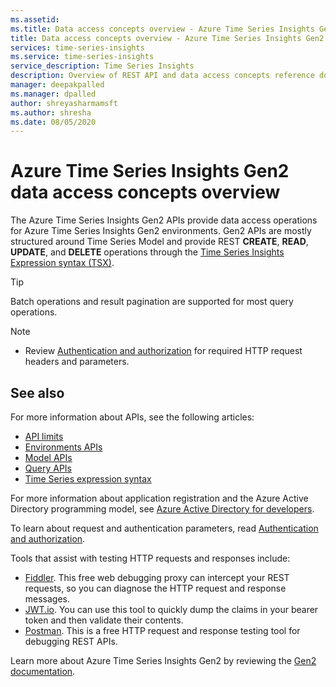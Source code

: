 ```yaml
---
ms.assetid:
ms.title: Data access concepts overview - Azure Time Series Insights Gen2 | Microsoft Docs
title: Data access concepts overview - Azure Time Series Insights Gen2 | Microsoft Docs
services: time-series-insights
ms.service: time-series-insights
service_description: Time Series Insights
description: Overview of REST API and data access concepts reference documentation for Azure Time Series Insights Gen2.
manager: deepakpalled
ms.manager: dpalled
author: shreyasharmamsft
ms.author: shresha
ms.date: 08/05/2020
---
```


# Azure Time Series Insights Gen2 data access concepts overview

The Azure Time Series Insights Gen2 APIs provide data access operations for Azure Time Series Insights Gen2 environments. Gen2 APIs are mostly structured around Time Series Model and provide REST **CREATE**, **READ**, **UPDATE**, and **DELETE** operations through the [Time Series Insights Expression syntax (TSX)](reference-time-series-expression-and-syntax.md).

> [!TIP]
> Batch operations and result pagination are supported for most query operations.

> [!NOTE]
>
> * Review [Authentication and authorization](https://docs.microsoft.com/azure/time-series-insights/time-series-insights-authentication-and-authorization) for required HTTP request headers and parameters.

## See also

For more information about APIs, see the following articles:

* [API limits](reference-api-limits.md)
* [Environments APIs](reference-environments-apis.md)
* [Model APIs](reference-model-apis.md)
* [Query APIs](reference-query-apis.md)
* [Time Series expression syntax](reference-time-series-expression-syntax.md)

For more information about application registration and the Azure Active Directory programming model, see [Azure Active Directory for developers](https://docs.microsoft.com/azure/active-directory/develop/active-directory-developers-guide).

To learn about request and authentication parameters, read [Authentication and authorization](https://docs.microsoft.com/azure/time-series-insights/time-series-insights-authentication-and-authorization).

Tools that assist with testing HTTP requests and responses include:

* [Fiddler](https://www.telerik.com/fiddler). This free web debugging proxy can intercept your REST requests, so you can diagnose the HTTP request and response messages.
* [JWT.io](https://jwt.io/). You can use this tool to quickly dump the claims in your bearer token and then validate their contents.
* [Postman](https://www.getpostman.com/). This is a free HTTP request and response testing tool for debugging REST APIs.

Learn more about Azure Time Series Insights Gen2 by reviewing the [Gen2 documentation](https://docs.microsoft.com/azure/time-series-insights/time-series-insights-update-overview).
